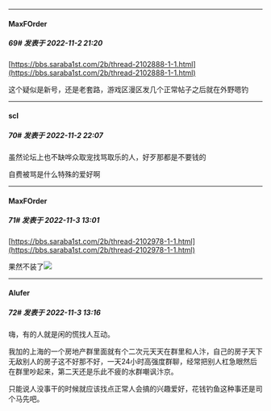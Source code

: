 

*****

####  MaxFOrder  
##### 69#       发表于 2022-11-2 21:20

[https://bbs.saraba1st.com/2b/thread-2102888-1-1.html](https://bbs.saraba1st.com/2b/thread-2102888-1-1.html)

这个疑似是新号，还是老套路，游戏区漫区发几个正常帖子之后就在外野嗯钓



*****

####  scl  
##### 70#       发表于 2022-11-2 22:07

虽然论坛上也不缺哗众取宠找骂取乐的人，好歹那都是不要钱的

 自费被骂是什么特殊的爱好啊 



*****

####  MaxFOrder  
##### 71#       发表于 2022-11-3 13:01

[https://bbs.saraba1st.com/2b/thread-2102978-1-1.html](https://bbs.saraba1st.com/2b/thread-2102978-1-1.html)

果然不装了<img src="https://static.saraba1st.com/image/smiley/face2017/067.png" referrerpolicy="no-referrer">



*****

####  Alufer  
##### 72#       发表于 2022-11-3 13:16

嗨，有的人就是闲的慌找人互动。

我加的上海的一个房地产群里面就有个二次元天天在群里和人汴，自己的房子天下无敌别人的房子这不好那不好，一天24小时高强度群聊，经常把别人杠急眼然后在群里吵起来，第二天还是乐此不疲的水群嘲讽汴京。

只能说人没事干的时候就应该找点正常人会搞的兴趣爱好，花钱钓鱼这种事还是司个马先吧。

